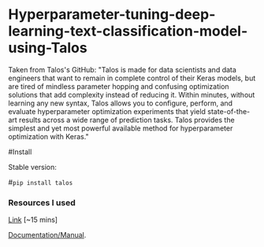 # Hyperparameter-tuning-deep-learning-text-classification-model-using-Talos
Taken from Talos's GitHub: "Talos is made for data scientists and data engineers that want to remain in complete control of their Keras models, but are tired of mindless parameter hopping and confusing optimization solutions that add complexity instead of reducing it. Within minutes, without learning any new syntax, Talos allows you to configure, perform, and evaluate hyperparameter optimization experiments that yield state-of-the-art results across a wide range of prediction tasks. Talos provides the simplest and yet most powerful available method for hyperparameter optimization with Keras."



#Install

Stable version:

#`pip install talos`





###  Resources I used

[Link](https://towardsdatascience.com/hyperparameter-optimization-with-keras-b82e6364ca53)  [~15 mins]

[Documentation/Manual](https://autonomio.github.io/talos/).


